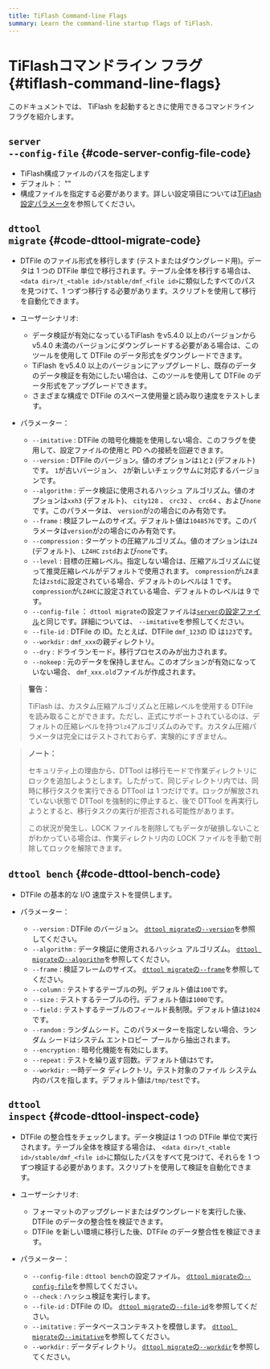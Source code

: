 ```yaml
---
title: TiFlash Command-line Flags
summary: Learn the command-line startup flags of TiFlash.
---
```


# TiFlashコマンドライン フラグ {#tiflash-command-line-flags}

このドキュメントでは、 TiFlash を起動するときに使用できるコマンドライン フラグを紹介します。

## <code>server --config-file</code> {#code-server-config-file-code}

-   TiFlash構成ファイルのパスを指定します
-   デフォルト： &quot;&quot;
-   構成ファイルを指定する必要があります。詳しい設定項目については[TiFlash設定パラメータ](/tiflash/tiflash-configuration.md)を参照してください。

## <code>dttool migrate</code> {#code-dttool-migrate-code}

-   DTFile のファイル形式を移行します (テストまたはダウングレード用)。データは 1 つの DTFile 単位で移行されます。テーブル全体を移行する場合は、 `<data dir>/t_<table id>/stable/dmf_<file id>`に類似したすべてのパスを見つけて、1 つずつ移行する必要があります。スクリプトを使用して移行を自動化できます。

-   ユーザーシナリオ:

    -   データ検証が有効になっているTiFlash をv5.4.0 以上のバージョンから v5.4.0 未満のバージョンにダウングレードする必要がある場合は、このツールを使用して DTFile のデータ形式をダウングレードできます。
    -   TiFlash をv5.4.0 以上のバージョンにアップグレードし、既存のデータのデータ検証を有効にしたい場合は、このツールを使用して DTFile のデータ形式をアップグレードできます。
    -   さまざまな構成で DTFile のスペース使用量と読み取り速度をテストします。

-   パラメーター：
    -   `--imitative` : DTFile の暗号化機能を使用しない場合、このフラグを使用して、設定ファイルの使用と PD への接続を回避できます。
    -   `--version` : DTFile のバージョン。値のオプションは`1`と`2` (デフォルト) です。 `1`が古いバージョン、 `2`が新しいチェックサムに対応するバージョンです。
    -   `--algorithm` : データ検証に使用されるハッシュ アルゴリズム。値のオプションは`xxh3` (デフォルト)、 `city128` 、 `crc32` 、 `crc64` 、および`none`です。このパラメータは、 `version`が`2`の場合にのみ有効です。
    -   `--frame` : 検証フレームのサイズ。デフォルト値は`1048576`です。このパラメータは`version`が`2`の場合にのみ有効です。
    -   `--compression` : ターゲットの圧縮アルゴリズム。値のオプションは`LZ4` (デフォルト)、 `LZ4HC` `zstd`および`none`です。
    -   `--level` : 目標の圧縮レベル。指定しない場合は、圧縮アルゴリズムに従って推奨圧縮レベルがデフォルトで使用されます。 `compression`が`LZ4`または`zstd`に設定されている場合、デフォルトのレベルは 1 です。 `compression`が`LZ4HC`に設定されている場合、デフォルトのレベルは 9 です。
    -   `--config-file` ： `dttool migrate`の設定ファイルは[`server`の設定ファイル](/tiflash/tiflash-command-line-flags.md#server---config-file)と同じです。詳細については、 `--imitative`を参照してください。
    -   `--file-id` : DTFile の ID。たとえば、DTFile `dmf_123`の ID は`123`です。
    -   `--workdir` : `dmf_xxx`の親ディレクトリ。
    -   `--dry` : ドライランモード。移行プロセスのみが出力されます。
    -   `--nokeep` : 元のデータを保持しません。このオプションが有効になっていない場合、 `dmf_xxx.old`ファイルが作成されます。

> **警告：**
>
> TiFlash は、カスタム圧縮アルゴリズムと圧縮レベルを使用する DTFile を読み取ることができます。ただし、正式にサポートされているのは、デフォルトの圧縮レベルを持つ`lz4`アルゴリズムのみです。カスタム圧縮パラメータは完全にはテストされておらず、実験的にすぎません。

> **ノート：**
>
> セキュリティ上の理由から、DTTool は移行モードで作業ディレクトリにロックを追加しようとします。したがって、同じディレクトリ内では、同時に移行タスクを実行できる DTTool は 1 つだけです。ロックが解放されていない状態で DTTool を強制的に停止すると、後で DTTool を再実行しようとすると、移行タスクの実行が拒否される可能性があります。
>
> この状況が発生し、LOCK ファイルを削除してもデータが破損しないことがわかっている場合は、作業ディレクトリ内の LOCK ファイルを手動で削除してロックを解除できます。

## <code>dttool bench</code> {#code-dttool-bench-code}

-   DTFile の基本的な I/O 速度テストを提供します。
-   パラメーター：

    -   `--version` : DTFile のバージョン。 [`dttool migrate`の`--version`](#dttool-migrate)を参照してください。
    -   `--algorithm` : データ検証に使用されるハッシュ アルゴリズム。 [`dttool migrate`の`--algorithm`](#dttool-migrate)を参照してください。
    -   `--frame` : 検証フレームのサイズ。 [`dttool migrate`の`--frame`](#dttool-migrate)を参照してください。
    -   `--column` : テストするテーブルの列。デフォルト値は`100`です。
    -   `--size` : テストするテーブルの行。デフォルト値は`1000`です。
    -   `--field` : テストするテーブルのフィールド長制限。デフォルト値は`1024`です。
    -   `--random` : ランダムシード。このパラメーターを指定しない場合、ランダム シードはシステム エントロピー プールから抽出されます。
    -   `--encryption` : 暗号化機能を有効にします。
    -   `--repeat` : テストを繰り返す回数。デフォルト値は`5`です。
    -   `--workdir` : 一時データ ディレクトリ。テスト対象のファイル システム内のパスを指します。デフォルト値は`/tmp/test`です。

## <code>dttool inspect</code> {#code-dttool-inspect-code}

-   DTFile の整合性をチェックします。データ検証は 1 つの DTFile 単位で実行されます。テーブル全体を検証する場合は、 `<data dir>/t_<table id>/stable/dmf_<file id>`に類似したパスをすべて見つけて、それらを 1 つずつ検証する必要があります。スクリプトを使用して検証を自動化できます。

-   ユーザーシナリオ:

    -   フォーマットのアップグレードまたはダウングレードを実行した後、DTFile のデータの整合性を検証できます。
    -   DTFile を新しい環境に移行した後、DTFile のデータ整合性を検証できます。

-   パラメーター：

    -   `--config-file` : `dttool bench`の設定ファイル。 [`dttool migrate`の`--config-file`](#dttool-migrate)を参照してください。
    -   `--check` : ハッシュ検証を実行します。
    -   `--file-id` : DTFile の ID。 [`dttool migrate`の`--file-id`](#dttool-migrate)を参照してください。
    -   `--imitative` : データベースコンテキストを模倣します。 [`dttool migrate`の`--imitative`](#dttool-migrate)を参照してください。
    -   `--workdir` : データディレクトリ。 [`dttool migrate`の`--workdir`](#dttool-migrate)を参照してください。
